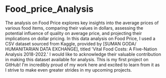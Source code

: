 # Food_price_Analysis

The analysis on Food Price explores key insights into the average prices of various food items, comparing their values in dollars, assessing the potential influence of quality on average price, and projecting their implications on dollar pricing. In this data analysis on Food Price, I used a CSV dataset sourced from Kaggle, provided by [SUMAN GODA/ HUMANITARIAN DATA EXCHANGE], titled 'Vital Food Costs: A Five-Nation Analysis 2018-2022.' I would like to acknowledge their valuable contribution in making this dataset available for analysis.  This is my first project on GitHub! I'm incredibly proud of my work here and excited to learn from it as I strive to make even greater strides in my upcoming projects.
